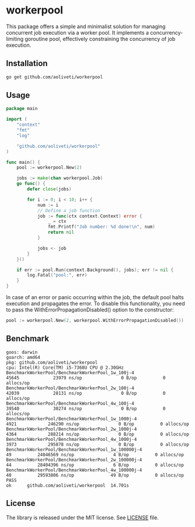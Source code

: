 # workerpool

This package offers a simple and minimalist solution for managing concurrent job execution via a worker pool. It implements a concurrency-limiting goroutine pool, effectively constraining the concurrency of job execution.
## Installation

```bash
go get github.com/aoliveti/workerpool
```

## Usage

```go
package main

import (
	"context"
	"fmt"
	"log"

	"github.com/aoliveti/workerpool"
)

func main() {
	pool := workerpool.New(2)

	jobs := make(chan workerpool.Job)
	go func() {
		defer close(jobs)

		for i := 0; i < 10; i++ {
			num := i
			// Define a job function
			job := func(ctx context.Context) error {
				_ = ctx
				fmt.Printf("Job number: %d done!\n", num)
				return nil
			}

			jobs <- job
		}
	}()

	if err := pool.Run(context.Background(), jobs); err != nil {
		log.Fatal("pool:", err)
	}
}
```

In case of an error or panic occurring within the job, the default pool halts execution and propagates the error. To disable this functionality, you need to pass the WithErrorPropagationDisabled() option to the constructor:
```go
pool := workerpool.New(2, workerpool.WithErrorPropagationDisabled())
````

## Benchmark
```shell
goos: darwin
goarch: amd64
pkg: github.com/aoliveti/workerpool
cpu: Intel(R) Core(TM) i5-7360U CPU @ 2.30GHz
BenchmarkWorkerPool/BenchmarkWorkerPool_1w_100j-4                  45645             23979 ns/op               0 B/op          0 allocs/op
BenchmarkWorkerPool/BenchmarkWorkerPool_2w_100j-4                  42039             28131 ns/op               0 B/op          0 allocs/op
BenchmarkWorkerPool/BenchmarkWorkerPool_4w_100j-4                  39540             30274 ns/op               0 B/op          0 allocs/op
BenchmarkWorkerPool/BenchmarkWorkerPool_1w_1000j-4                  4921            246290 ns/op               0 B/op          0 allocs/op
BenchmarkWorkerPool/BenchmarkWorkerPool_2w_1000j-4                  4364            288214 ns/op               0 B/op          0 allocs/op
BenchmarkWorkerPool/BenchmarkWorkerPool_4w_1000j-4                  3973            295878 ns/op               0 B/op          0 allocs/op
BenchmarkWorkerPool/BenchmarkWorkerPool_1w_100000j-4                  49          24046569 ns/op               4 B/op          0 allocs/op
BenchmarkWorkerPool/BenchmarkWorkerPool_2w_100000j-4                  44          28404396 ns/op               6 B/op          0 allocs/op
BenchmarkWorkerPool/BenchmarkWorkerPool_4w_100000j-4                  40          29593806 ns/op              49 B/op          0 allocs/op
PASS
ok      github.com/aoliveti/workerpool  14.701s
```

## License

The library is released under the MIT license. See [LICENSE](LICENSE) file.